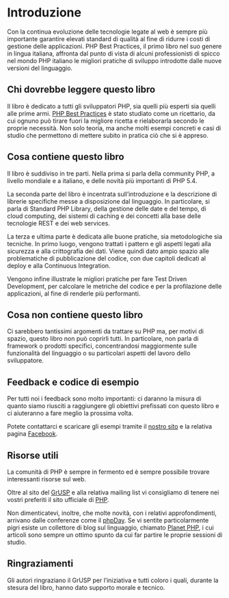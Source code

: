 Introduzione
============

Con la continua evoluzione delle tecnologie legate al web è sempre più importante garantire
elevati standard di qualità al fine di ridurre i costi di gestione delle applicazioni.
PHP Best Practices, il primo libro nel suo genere in lingua italiana, affronta dal punto
di vista di alcuni professionisti di spicco nel mondo PHP italiano le migliori pratiche
di sviluppo introdotte dalle nuove versioni del linguaggio.

Chi dovrebbe leggere questo libro
---------------------------------

Il libro è dedicato a tutti gli sviluppatori PHP, sia quelli più esperti sia quelli alle prime
armi. [PHP Best Practices](http://phpbestpractices.it) è stato studiato come un ricettario, da cui ognuno può tirare
fuori la migliore ricetta e rielaborarla secondo le proprie necessità. Non solo teoria,
ma anche molti esempi concreti e casi di studio che permettono di mettere subito in
pratica ciò che si è appreso.

Cosa contiene questo libro
--------------------------

Il libro è suddiviso in tre parti. Nella prima si parla della community PHP, a livello
mondiale e a italiano, e delle novità più importanti di PHP 5.4.

La seconda parte del libro è incentrata sull’introduzione e la descrizione di librerie
specifiche messe a disposizione dal linguaggio. In particolare, si parla di Standard
PHP Library, della gestione delle date e del tempo, di cloud computing, dei sistemi di
caching e dei concetti alla base delle tecnologie REST e dei web services.

La terza e ultima parte è dedicata alle buone pratiche, sia metodologiche sia tecniche.
In primo luogo, vengono trattati i pattern e gli aspetti legati alla sicurezza e alla
crittografia dei dati. Viene quindi dato ampio spazio alle problematiche di pubblicazione
del codice, con due capitoli dedicati al deploy e alla Continuous Integration.

Vengono infine illustrate le migliori pratiche per fare Test Driven Development, per
calcolare le metriche del codice e per la profilazione delle applicazioni, al fine di renderle
più performanti.

Cosa non contiene questo libro
------------------------------

Ci sarebbero tantissimi argomenti da trattare su PHP ma, per motivi di spazio, questo
libro non può coprirli tutti. In particolare, non parla di framework o prodotti specifici,
concentrandosi maggiormente sulle funzionalità del linguaggio o su particolari
aspetti del lavoro dello sviluppatore.

Feedback e codice di esempio
----------------------------

Per tutti noi i feedback sono molto importanti: ci daranno la misura di quanto siamo
riusciti a raggiungere gli obiettivi prefissati con questo libro e ci aiuteranno a fare
meglio la prossima volta.

Potete contattarci e scaricare gli esempi tramite il [nostro sito](http://www.phpbestpractices.it)
e la relativa pagina [Facebook](http://www.facebook.com/gruspbestpractices).

Risorse utili
-------------

La comunità di PHP è sempre in fermento ed è sempre possibile trovare interessanti
risorse sul web.

Oltre al sito del [GrUSP](http://www.grusp.org) e alla relativa mailing list vi consigliamo di
tenere nei vostri preferiti il sito ufficiale di [PHP](http://www.php.net).

Non dimenticatevi, inoltre, che molte novità, con i relativi approfondimenti, arrivano
dalle conferenze come il [phpDay](http://www.phpday.it). Se vi sentite particolarmente pigri esiste un collettore
di blog sul linguaggio, chiamato [Planet PHP](http://www.planet-php.net), i cui articoli
sono sempre un ottimo spunto da cui far partire le proprie sessioni di studio.

Ringraziamenti
--------------

Gli autori ringraziano il GrUSP per l’iniziativa e tutti coloro i quali, durante la stesura
del libro, hanno dato supporto morale e tecnico.
